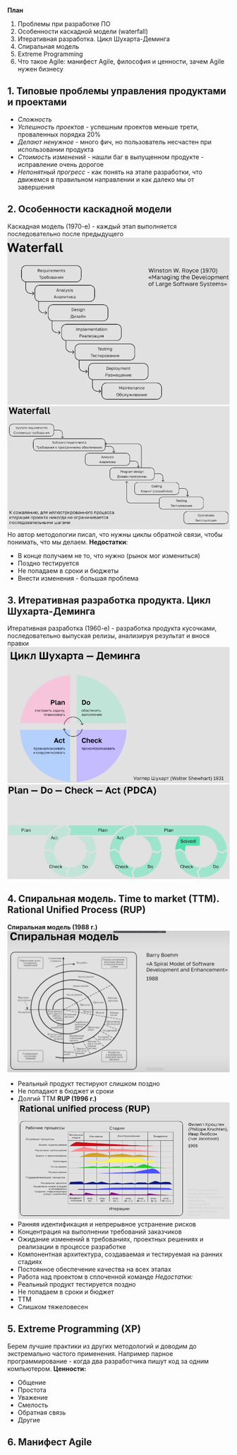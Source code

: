 **План**
1. Проблемы при разработке ПО
2. Особенности каскадной модели (waterfall)
3. Итеративная разработка. Цикл Шухарта-Деминга
4. Спиральная модель
5. Extreme Programming
6. Что такое Agile: манифест Agile, философия и ценности, зачем Agile нужен бизнесу
## 1. Типовые проблемы управления продуктами и проектами
- *Сложность*
- *Успешность проектов* - успешным проектов меньше трети, проваленных порядка 20%
- *Делают ненужное* - много фич, но пользователь несчастен при использовании продукта
- *Стоимость изменений* - нашли баг в выпущенном продукте - исправление очень дорогое
- *Непонятный прогресс* - как понять на этапе разработки, что движемся в правильном направлении и как далеко мы от завершения

## 2. Особенности каскадной модели
Каскадная модель (1970-е) - каждый этап выполняется последовательно после предыдущего
![](attachments/Pasted%20image%2020240323181642.png)
![](attachments/Pasted%20image%2020240323181746.png)
Но автор методологии писал, что нужны циклы обратной связи, чтобы понимать, что мы делаем.
**Недостатки**:
- В конце получаем не то, что нужно (рынок мог измениться)
- Поздно тестируется
- Не попадаем в сроки и бюджеты
- Внести изменения - большая проблема

## 3. Итеративная разработка продукта. Цикл Шухарта-Деминга
Итеративная разработка (1960-е) - разработка продукта кусочками, последовательно выпуская релизы, анализируя результат и внося правки
![](attachments/Pasted%20image%2020240323184141.png)
![](attachments/Pasted%20image%2020240323184238.png)
## 4. Спиральная модель. Time to market (TTM). Rational Unified Process (RUP)
**Спиральная модель (1988 г.)**
![](attachments/Pasted%20image%2020240323184403.png)
- Реальный продукт тестируют слишком поздно
- Не попадают в бюджет и сроки
- Долгий TTM
**RUP (1996 г.)**
![](attachments/Pasted%20image%2020240323184716.png)
- Ранняя идентификация и непрерывное устранение рисков
- Концентрация на выполнении требований заказчиков
- Ожидание изменений в требованиях, проектных решениях и реализации в процессе разработке
- Компонентная архитектура, создаваемая и тестируемая на ранних стадиях
- Постоянное обеспечение качества на всех этапах
- Работа над проектом в сплоченной команде
*Недостатки:*
- Реальный продукт тестируется поздно
- Не попадаем в сроки и бюджет
- TTM
- Слишком тяжеловесен

## 5. Extreme Programming (XP)
Берем лучшие практики из других методологий и доводим до экстремально частого применения. Например парное программирование - когда два разработчика пишут код за одним компьютером.
**Ценности:**
- Общение
- Простота
- Уважение
- Смелость
- Обратная связь
- Другие

## 6. Манифест Agile
